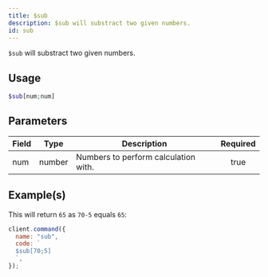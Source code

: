 ```yaml
---
title: $sub
description: $sub will substract two given numbers.
id: sub
---
```


`$sub` will substract two given numbers.

## Usage

```php
$sub[num;num]
```

## Parameters

| Field | Type   | Description                          | Required |
| ----- | ------ | ------------------------------------ | :------: |
| num   | number | Numbers to perform calculation with. |   true   |

## Example(s)

This will return `65` as `70-5` equals `65`:

```javascript
client.command({
  name: "sub",
  code: `
  $sub[70;5]
  `,
});
```
